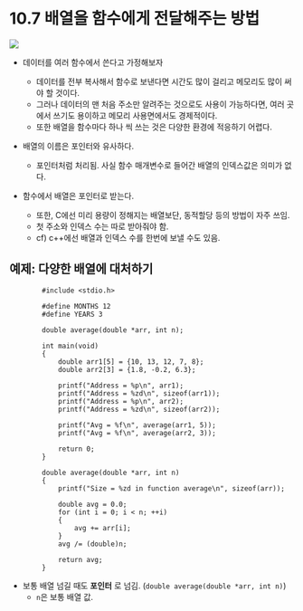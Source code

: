 # 10.7 배열을 함수에게 전달해주는 방법

<img src="https://github.com/uber9ma/following_C/blob/master/images/chapter10/array14.png?raw=true">

* 데이터를 여러 함수에서 쓴다고 가정해보자
    - 데이터를 전부 복사해서 함수로 보낸다면 시간도 많이 걸리고 메모리도 많이 써야 할 것이다.
    - 그러나 데이터의 맨 처음 주소만 알려주는 것으로도 사용이 가능하다면, 여러 곳에서 쓰기도 용이하고 메모리 사용면에서도 경제적이다.
    - 또한 배열을 함수마다 하나 씩 쓰는 것은 다양한 환경에 적응하기 어렵다.

* 배열의 이름은 포인터와 유사하다.
    - 포인터처럼 처리됨. 사실 함수 매개변수로 들어간 배열의 인덱스값은 의미가 없다.

* 함수에서 배열은 포인터로 받는다.
    - 또한, C에선 미리 용량이 정해지는 배열보단, 동적할당 등의 방법이 자주 쓰임.
    - 첫 주소와 인덱스 수는 따로 받아줘야 함.
    - cf) c++에선 배열과 인덱스 수를 한번에 보낼 수도 있음.

## 예제: 다양한 배열에 대처하기


            #include <stdio.h>

            #define MONTHS 12
            #define YEARS 3

            double average(double *arr, int n);

            int main(void)
            {
                double arr1[5] = {10, 13, 12, 7, 8};
                double arr2[3] = {1.8, -0.2, 6.3};
                
                printf("Address = %p\n", arr1);
                printf("Address = %zd\n", sizeof(arr1));
                printf("Address = %p\n", arr2);
                printf("Address = %zd\n", sizeof(arr2));

                printf("Avg = %f\n", average(arr1, 5));
                printf("Avg = %f\n", average(arr2, 3));
                
                return 0;
            }

            double average(double *arr, int n)
            {
                printf("Size = %zd in function average\n", sizeof(arr));
                
                double avg = 0.0;
                for (int i = 0; i < n; ++i)
                {
                    avg += arr[i];
                }
                avg /= (double)n;
                
                return avg;
            }

* 보통 배열 넘길 때도 __포인터__ 로 넘김. (`double average(double *arr, int n)`)
    - `n`은 보통 배열 값.